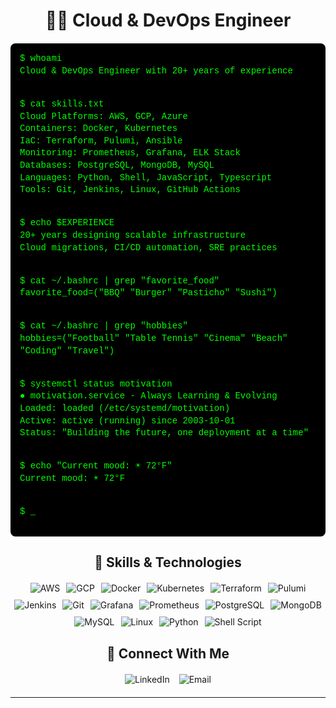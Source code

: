 <div align="center">
  
  # 👨‍💻 Cloud & DevOps Engineer
  
</div>

<!-- Console section - left aligned like a real terminal -->
<div style="background-color: #000; color: #00ff00; padding: 15px; border-radius: 8px; margin: 20px auto; max-width: 800px; font-family: 'Courier New', monospace; font-size: 14px; line-height: 1.4;">
$ whoami<br>
Cloud & DevOps Engineer with 20+ years of experience<br><br>

$ cat skills.txt<br>
Cloud Platforms: AWS, GCP, Azure<br>
Containers: Docker, Kubernetes<br>
IaC: Terraform, Pulumi, Ansible<br>
Monitoring: Prometheus, Grafana, ELK Stack<br>
Databases: PostgreSQL, MongoDB, MySQL<br>
Languages: Python, Shell, JavaScript, Typescript<br>
Tools: Git, Jenkins, Linux, GitHub Actions<br><br>

$ echo $EXPERIENCE<br>
20+ years designing scalable infrastructure<br>
Cloud migrations, CI/CD automation, SRE practices<br><br>

$ cat ~/.bashrc | grep "favorite_food"<br>
favorite_food=("BBQ" "Burger" "Pasticho" "Sushi")<br><br>

$ cat ~/.bashrc | grep "hobbies"<br>
hobbies=("Football" "Table Tennis" "Cinema" "Beach" "Coding" "Travel")<br><br>

$ systemctl status motivation<br>
● motivation.service - Always Learning & Evolving<br>
     Loaded: loaded (/etc/systemd/motivation)<br>
     Active: active (running) since 2003-10-01<br>
     Status: "Building the future, one deployment at a time"<br><br>

$ echo "Current mood: ☀️ 72°F"<br>
Current mood: ☀️ 72°F<br><br>

$ _
</div>

<div align="center">
  
  ## 🚀 Skills & Technologies
  
  <div style="display: flex; justify-content: center; flex-wrap: wrap; gap: 10px; margin: 20px 0;">
    <img src="https://img.shields.io/badge/AWS-FF9900?style=for-the-badge&logo=amazonaws&logoColor=white" alt="AWS">
    <img src="https://img.shields.io/badge/GCP-4285F4?style=for-the-badge&logo=googlecloud&logoColor=white" alt="GCP">
    <img src="https://img.shields.io/badge/Docker-2496ED?style=for-the-badge&logo=docker&logoColor=white" alt="Docker">
    <img src="https://img.shields.io/badge/Kubernetes-326CE5?style=for-the-badge&logo=kubernetes&logoColor=white" alt="Kubernetes">
    <img src="https://img.shields.io/badge/Terraform-7B42BC?style=for-the-badge&logo=terraform&logoColor=white" alt="Terraform">
    <img src="https://img.shields.io/badge/Pulumi-8A3391?style=for-the-badge&logo=pulumi&logoColor=white" alt="Pulumi">
    <img src="https://img.shields.io/badge/Jenkins-D24939?style=for-the-badge&logo=jenkins&logoColor=white" alt="Jenkins">
    <img src="https://img.shields.io/badge/Git-F05032?style=for-the-badge&logo=git&logoColor=white" alt="Git">
    <img src="https://img.shields.io/badge/Grafana-F46800?style=for-the-badge&logo=grafana&logoColor=white" alt="Grafana">
    <img src="https://img.shields.io/badge/Prometheus-E6522C?style=for-the-badge&logo=prometheus&logoColor=white" alt="Prometheus">
    <img src="https://img.shields.io/badge/PostgreSQL-316192?style=for-the-badge&logo=postgresql&logoColor=white" alt="PostgreSQL">
    <img src="https://img.shields.io/badge/MongoDB-4EA94B?style=for-the-badge&logo=mongodb&logoColor=white" alt="MongoDB">
    <img src="https://img.shields.io/badge/MySQL-4479A1?style=for-the-badge&logo=mysql&logoColor=white" alt="MySQL">
    <img src="https://img.shields.io/badge/Linux-FCC624?style=for-the-badge&logo=linux&logoColor=black" alt="Linux">
    <img src="https://img.shields.io/badge/Python-3776AB?style=for-the-badge&logo=python&logoColor=white" alt="Python">
    <img src="https://img.shields.io/badge/Shell_Script-121011?style=for-the-badge&logo=gnu-bash&logoColor=white" alt="Shell Script">
  </div>
  
  
  ## 🔗 Connect With Me
  
  <div style="display: flex; justify-content: center; gap: 15px; margin: 20px 0;">
    <a href="https://www.linkedin.com/in/cesar-barrios-46194467" style="text-decoration: none;">
      <img src="https://img.shields.io/badge/LinkedIn-0077B5?style=for-the-badge&logo=linkedin&logoColor=white" alt="LinkedIn">
    </a>
    <a href="mailto:cbarrios@cebainnovations.com" style="text-decoration: none;">
      <img src="https://img.shields.io/badge/Email-D14836?style=for-the-badge&logo=gmail&logoColor=white" alt="Email">
    </a>
  </div>
  
  ---
</div>

